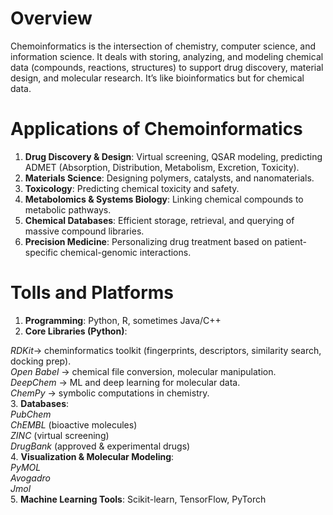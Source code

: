 # Overview
Chemoinformatics is the intersection of chemistry, computer science, and information science.
It deals with storing, analyzing, and modeling chemical data (compounds, reactions, structures) to support drug discovery, material design, and molecular research.
It’s like bioinformatics but for chemical data. 
# Applications of Chemoinformatics
1. **Drug Discovery & Design**: Virtual screening, QSAR modeling, predicting ADMET (Absorption, Distribution, Metabolism, Excretion, Toxicity).
2. **Materials Science**: Designing polymers, catalysts, and nanomaterials.
3. **Toxicology**: Predicting chemical toxicity and safety.
4. **Metabolomics & Systems Biology**: Linking chemical compounds to metabolic pathways.
5. **Chemical Databases**: Efficient storage, retrieval, and querying of massive compound libraries.
6. **Precision Medicine**: Personalizing drug treatment based on patient-specific chemical-genomic interactions.
# Tolls and Platforms
1. **Programming**: Python, R, sometimes Java/C++
2. **Core Libraries (Python)**:

*RDKit*→ cheminformatics toolkit (fingerprints, descriptors, similarity search, docking prep).  
*Open Babel* → chemical file conversion, molecular manipulation.  
*DeepChem* → ML and deep learning for molecular data.  
*ChemPy* → symbolic computations in chemistry.  
3. **Databases**:  
*PubChem*  
*ChEMBL* (bioactive molecules)  
*ZINC* (virtual screening)  
*DrugBank* (approved & experimental drugs)  
4. **Visualization & Molecular Modeling**:  
*PyMOL*  
*Avogadro*  
*Jmol*  
5. **Machine Learning Tools**: Scikit-learn, TensorFlow, PyTorch
